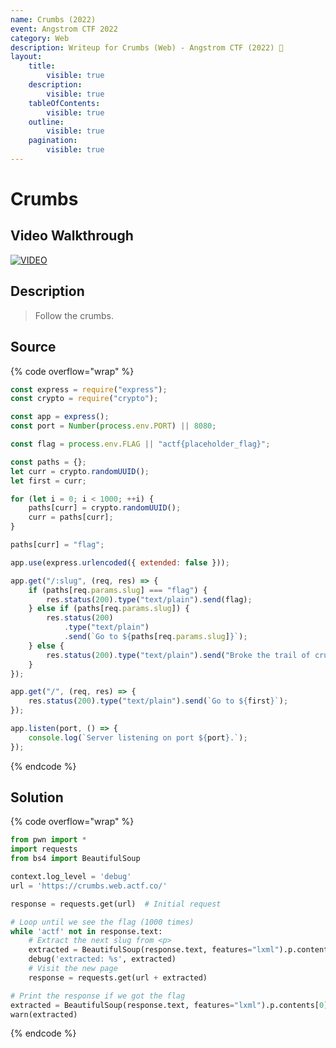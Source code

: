 ```yaml
---
name: Crumbs (2022)
event: Angstrom CTF 2022
category: Web
description: Writeup for Crumbs (Web) - Angstrom CTF (2022) 💜
layout:
    title:
        visible: true
    description:
        visible: true
    tableOfContents:
        visible: true
    outline:
        visible: true
    pagination:
        visible: true
---
```


# Crumbs

## Video Walkthrough

[![VIDEO](https://img.youtube.com/vi/YmJoeoXilac/0.jpg)](https://youtu.be/YmJoeoXilac?t=718 "Angstrom CTF 2022: Crumbs")

## Description

> Follow the crumbs.

## Source

{% code overflow="wrap" %}
```js
const express = require("express");
const crypto = require("crypto");

const app = express();
const port = Number(process.env.PORT) || 8080;

const flag = process.env.FLAG || "actf{placeholder_flag}";

const paths = {};
let curr = crypto.randomUUID();
let first = curr;

for (let i = 0; i < 1000; ++i) {
    paths[curr] = crypto.randomUUID();
    curr = paths[curr];
}

paths[curr] = "flag";

app.use(express.urlencoded({ extended: false }));

app.get("/:slug", (req, res) => {
    if (paths[req.params.slug] === "flag") {
        res.status(200).type("text/plain").send(flag);
    } else if (paths[req.params.slug]) {
        res.status(200)
            .type("text/plain")
            .send(`Go to ${paths[req.params.slug]}`);
    } else {
        res.status(200).type("text/plain").send("Broke the trail of crumbs...");
    }
});

app.get("/", (req, res) => {
    res.status(200).type("text/plain").send(`Go to ${first}`);
});

app.listen(port, () => {
    console.log(`Server listening on port ${port}.`);
});
```
{% endcode %}

## Solution

{% code overflow="wrap" %}
```py
from pwn import *
import requests
from bs4 import BeautifulSoup

context.log_level = 'debug'
url = 'https://crumbs.web.actf.co/'

response = requests.get(url)  # Initial request

# Loop until we see the flag (1000 times)
while 'actf' not in response.text:
    # Extract the next slug from <p>
    extracted = BeautifulSoup(response.text, features="lxml").p.contents[0][6:]
    debug('extracted: %s', extracted)
    # Visit the new page
    response = requests.get(url + extracted)

# Print the response if we got the flag
extracted = BeautifulSoup(response.text, features="lxml").p.contents[0]
warn(extracted)
```
{% endcode %}
